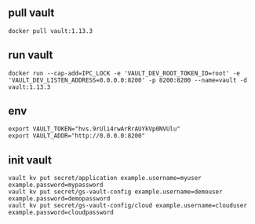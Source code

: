 ## pull vault
```shell
docker pull vault:1.13.3
```
## run vault
```shell
docker run --cap-add=IPC_LOCK -e 'VAULT_DEV_ROOT_TOKEN_ID=root' -e 'VAULT_DEV_LISTEN_ADDRESS=0.0.0.0:8200' -p 8200:8200 --name=vault -d vault:1.13.3
```
## env
```shell
export VAULT_TOKEN="hvs.9rUli4rwArRrAUYkVp0NVUlu"
export VAULT_ADDR="http://0.0.0.0:8200"
```
## init vault
```shell
vault kv put secret/application example.username=myuser example.password=mypassword
vault kv put secret/gs-vault-config example.username=demouser example.password=demopassword
vault kv put secret/gs-vault-config/cloud example.username=clouduser example.password=cloudpassword
```